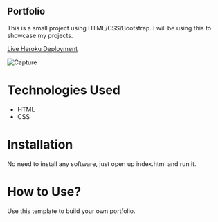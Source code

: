 ## Portfolio
This is a small project using HTML/CSS/Bootstrap. I will be using this to showcase my projects.

[Live Heroku Deployment](https://portfolio-kelly.herokuapp.com/)

![Capture](https://user-images.githubusercontent.com/98903966/154378765-b613d132-d03f-4e5f-bd16-d1ab563650b5.JPG)

# Technologies Used 
* HTML
* CSS

# Installation 
No need to install any software, just open up index.html and run it.

# How to Use?
Use this template to build your own portfolio.
